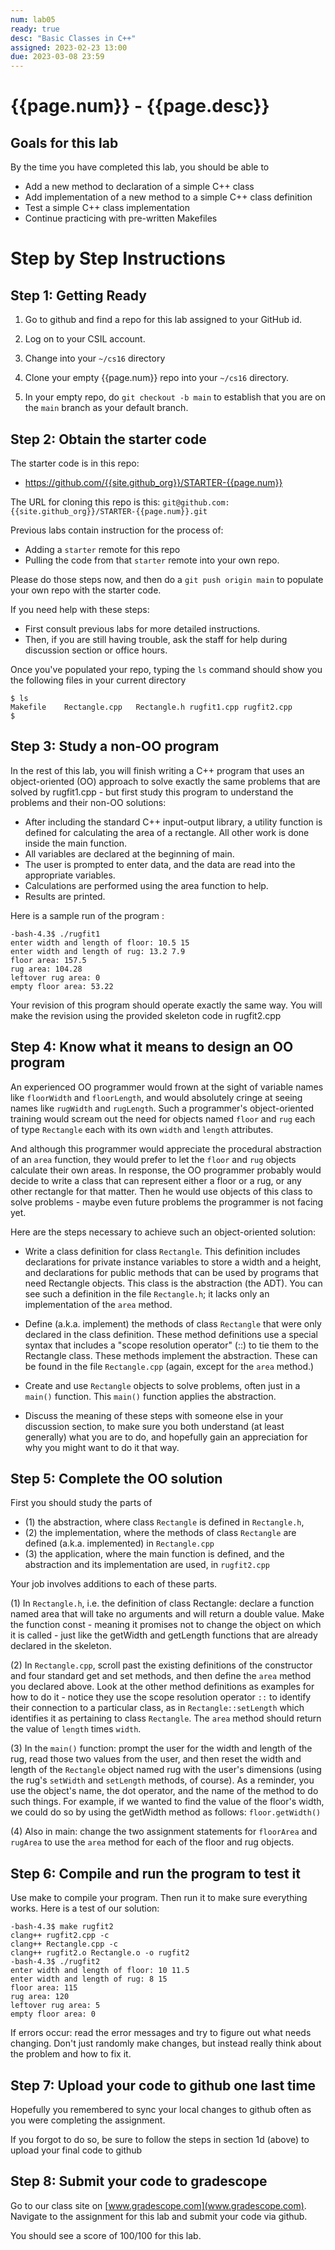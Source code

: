 ```yaml
---
num: lab05
ready: true
desc: "Basic Classes in C++"
assigned: 2023-02-23 13:00
due: 2023-03-08 23:59
---
```


# {{page.num}} - {{page.desc}}


## Goals for this lab

By the time you have completed this lab, you should be able to

* Add a new method to declaration of a simple C++ class
* Add implementation of a new method to a simple C++ class definition
* Test a simple C++ class implementation
* Continue practicing with pre-written Makefiles


# Step by Step Instructions

## Step 1: Getting Ready

1. Go to github and find a repo for this lab assigned to your GitHub id.

2. Log on to your CSIL account.

3. Change into your `~/cs16` directory

4. Clone your empty {{page.num}} repo into your `~/cs16` directory.

5. In your empty repo, do `git checkout -b main` to establish that you are on the `main` branch as your default branch.


## Step 2: Obtain the starter code

The starter code is in this repo:

* <https://github.com/{{site.github_org}}/STARTER-{{page.num}}>

The URL for cloning this repo is this: `git@github.com:{{site.github_org}}/STARTER-{{page.num}}.git`

Previous labs contain instruction for the process of:
* Adding a `starter` remote for this repo
* Pulling the code from that `starter` remote into your own repo.

Please do those steps now, and then do a `git push origin main` to populate your own repo with the starter code.

If you need help with these steps:
* First consult previous labs for more detailed instructions.   
* Then, if you are still having trouble, ask the staff for help during discussion section or office hours.

Once you've populated your repo, typing the `ls` command should show you the following files in your current directory

```
$ ls
Makefile	Rectangle.cpp	Rectangle.h	rugfit1.cpp	rugfit2.cpp
$ 
```



## Step 3: Study a non-OO program

In the rest of this lab, you will finish writing a C++ program that uses an object-oriented (OO) approach to solve exactly the same problems that are solved by rugfit1.cpp - but first study this program to understand the problems and their non-OO solutions:

* After including the standard C++ input-output library, a utility function is defined for calculating the area of a rectangle. All other work is done inside the main function.
* All variables are declared at the beginning of main.
* The user is prompted to enter data, and the data are read into the appropriate variables.
* Calculations are performed using the area function to help.
* Results are printed.

Here is a sample run of the program :

```
-bash-4.3$ ./rugfit1
enter width and length of floor: 10.5 15
enter width and length of rug: 13.2 7.9
floor area: 157.5
rug area: 104.28
leftover rug area: 0
empty floor area: 53.22
```

Your revision of this program should operate exactly the same way. You will make the revision using the provided skeleton code in rugfit2.cpp

## Step 4: Know what it means to design an OO program

An experienced OO programmer would frown at the sight of variable names like `floorWidth` and `floorLength`, and would absolutely cringe at seeing names like `rugWidth` and `rugLength`. Such a programmer's object-oriented training would scream out the need for objects named `floor` and `rug` each of type `Rectangle` each with its own `width` and `length` attributes. 

And although this programmer would appreciate the procedural abstraction of an `area` function, they would prefer to let the `floor` and `rug` objects calculate their own areas. In response, the OO programmer probably would decide to write a class that can represent either a floor or a rug, or any other rectangle for that matter. Then he would use objects of this class to solve problems - maybe even future problems the programmer is not facing yet.

Here are the steps necessary to achieve such an object-oriented solution:

* Write a class definition for class `Rectangle`. This definition includes declarations for private instance variables to store a width and a height, and declarations for public methods that can be used by programs that need Rectangle objects. This class is the abstraction (the ADT).  You can see such a definition in the file `Rectangle.h`; it lacks only an implementation of the `area` method.

* Define (a.k.a. implement) the methods of class `Rectangle` that were only declared in the class definition. These method definitions use a special syntax that includes a "scope resolution operator" (::) to tie them to the Rectangle class. These methods implement the abstraction.  These can be found in the file `Rectangle.cpp` (again, except for the `area` method.)

* Create and use `Rectangle` objects to solve problems, often just in a `main()` function. This `main()` function applies the abstraction.

* Discuss the meaning of these steps with someone else in your discussion section, to make sure you both understand (at least generally) what you are to do, and hopefully gain an appreciation for why you might want to do it that way.

## Step 5: Complete the OO solution

First you should study the parts of 
* (1) the abstraction, where class `Rectangle` is defined in `Rectangle.h`,
* (2) the implementation, where the methods of class `Rectangle` are defined (a.k.a. implemented) in `Rectangle.cpp` 
* (3) the application, where the main function is defined, and the abstraction and its implementation are used, in `rugfit2.cpp`

Your job involves additions to each of these parts.

(1) In `Rectangle.h`, i.e. the definition of class Rectangle: declare a function named area that will take no arguments and will return a double value. Make the function const - meaning it promises not to change the object on which it is called - just like the getWidth and getLength functions that are already declared in the skeleton.

(2) In `Rectangle.cpp`, scroll past the existing definitions of the constructor and four standard get and set methods, and then define the `area` method you declared above. Look at the other method definitions as examples for how to do it - notice they use the scope resolution operator `::` to identify their connection to a particular class, as in `Rectangle::setLength` which identifies it as pertaining to class `Rectangle`. The `area` method should return the value of `length` times `width`.

(3) In the `main()` function: prompt the user for the width and length of the rug, read those two values from the user, and then reset the width and length of the `Rectangle` object named rug with the user's dimensions (using the rug's `setWidth` and `setLength` methods, of course). As a reminder, you use the object's name, the dot operator, and the name of the method to do such things. For example, if we wanted to find the value of the floor's width, we could do so by using the getWidth method as follows:
`floor.getWidth()`

(4) Also in main: change the two assignment statements for `floorArea` and `rugArea` to use the `area` method for each of the floor and rug objects.

## Step 6: Compile and run the program to test it

Use make to compile your program. Then run it to make sure everything works.  Here is a test of our solution:

```
-bash-4.3$ make rugfit2
clang++ rugfit2.cpp -c
clang++ Rectangle.cpp -c
clang++ rugfit2.o Rectangle.o -o rugfit2
-bash-4.3$ ./rugfit2
enter width and length of floor: 10 11.5
enter width and length of rug: 8 15
floor area: 115
rug area: 120
leftover rug area: 5
empty floor area: 0
```

If errors occur: read the error messages and try to figure out what needs changing. Don't just randomly make changes, but instead really think about the problem and how to fix it.

## Step 7: Upload your code to github one last time

Hopefully you remembered to sync your local changes to github often as you were completing the assignment.

If you forgot to do so, be sure to follow the steps in section 1d (above) to upload your final code to github


## Step 8: Submit your code to gradescope

Go to our class site on [www.gradescope.com](www.gradescope.com). Navigate to the assignment for this lab and submit your code via github.

You should see a score of 100/100 for this lab.

